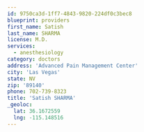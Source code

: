 ```yaml
---
id: 9750ca3d-1ff7-4843-9820-224df0c3bec8
blueprint: providers
first_name: Satish
last_name: SHARMA
license: M.D.
services:
  - anesthesiology
category: doctors
address: 'Advanced Pain Management Center'
city: 'Las Vegas'
state: NV
zip: '89140'
phone: 702-739-8323
title: 'Satish SHARMA'
_geoloc:
  lat: 36.1672559
  lng: -115.148516
---
```

